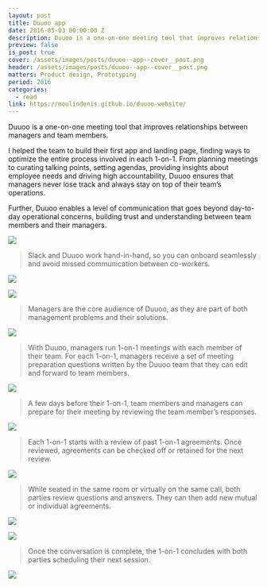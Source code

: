 ```yaml
---
layout: post
title: Duuoo app
date: 2016-05-03 00:00:00 Z
description: Duuoo is a one-on-one meeting tool that improves relationships between managers and team members.
preview: false
is_post: true
cover: /assets/images/posts/duuoo--app--cover__post.png
header: /assets/images/posts/duuoo--app--cover__post.png
matters: Product design, Prototyping
period: 2016
categories:
  - read
link: https://moulindenis.github.io/duuoo-website/
---
```


Duuoo is a one-on-one meeting tool that improves relationships between managers and team members.

I helped the team to build their first app and landing page, finding ways to optimize the entire process involved in each 1-on-1. From planning meetings to curating talking points, setting agendas, providing insights about employee needs and driving high accountability, Duuoo ensures that managers never lose track and always stay on top of their team’s operations.

Further, Duuoo enables a level of communication that goes beyond day-to-day operational concerns, building trust and understanding between team members and their managers.

![](../../assets/images/posts/duuoo--app--content--0.png)

> Slack and Duuoo work hand-in-hand, so you can onboard seamlessly and avoid missed communication between co-workers.

![](../../assets/images/posts/duuoo--app--content--1.png)

![](../../assets/images/posts/duuoo--app--content--2.png)

> Managers are the core audience of Duuoo, as they are part of both management problems and their solutions.

![](../../assets/images/posts/duuoo--app--content--3.png)

> With Duuoo, managers run 1-on-1 meetings with each member of their team. For each 1-on-1, managers receive a set of meeting preparation questions written by the Duuoo team that they can edit and forward to team members.

![](../../assets/images/posts/duuoo--app--content--4.png)

> A few days before their 1-on-1, team members and managers can prepare for their meeting by reviewing the team member’s responses.

![](../../assets/images/posts/duuoo--app--content--5.png)

> Each 1-on-1 starts with a review of past 1-on-1 agreements. Once reviewed, agreements can be checked off or retained for the next review.

![](../../assets/images/posts/duuoo--app--content--6.png)

> While seated in the same room or virtually on the same call, both parties review questions and answers. They can then add new mutual or individual agreements.

![](../../assets/images/posts/duuoo--app--content--7.png)

![](../../assets/images/posts/duuoo--app--content--8.png)

> Once the conversation is complete, the 1-on-1 concludes with both parties scheduling their next session.

![](../../assets/images/posts/duuoo--app--content--9.png)
